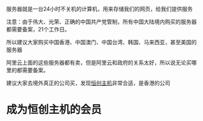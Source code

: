 服务器就是一台24小时不关机的计算机，用来存储我们的网页，给我们提供服务

注意：由于伟大、光荣、正确的中国共产党管制，所有中国大陆境内购买的服务器都需要备案，21个工作日。

所以建议大家购买中国香港、中国澳门、中国台湾、韩国、马来西亚，甚至美国的服务器

阿里云上面的这些服务器都有卖，但是阿里云和政府的关系太好，所以说无论买哪里的都需要备案。

建议大家去境外真正的公司买，发现[恒创主机](https://www.henghost.com)非常合适，是香港的公司

# 成为恒创主机的会员
